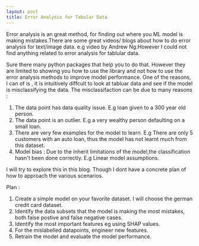```yaml
---
layout: post
title: Error Analysis for Tabular Data
---
```


Error analysis is an great method, for finding out where you ML model is making mistakes.There are some great videos/ blogs about how to do error analysis for text/image data. e.g video by Andrew Ng.However I could not find anything related to error analysis for tablular data.


Sure there many python packages that help you to do that. However they are limited to showing you how to use the library and not how to use the error analysis methods to improve model performance. One of the reasons, I can of is , it is intuitively diffcult to look at tabluar data and see if the model is misclassifying the data. The misclassifaction can be due to many reasons :

1. The data point has data quality issue. E.g loan given to a 300 year old person.
2. The data point is an outlier. E.g a very wealthy person defaulting on a small loan. 
3. There are very few examples for the model to learn. E.g There are only 5 customers with an auto loan, thus the model has not learnt much from this dataset.
4. Model bias : Due to the inherit limitations of the model,the classification hasn't been done correctly. E.g Linear model assumptions.

I will try to explore this in this blog. Though I dont have a concrete plan of how to approach the various scenarios.

Plan :

1. Create a simple model on your favorite dataset. I will choose the german credit card dataset. 
2. Identify the data subsets that the model is making the most mistakes, both false postive and false negative cases.
3. Identify the most important features eg using SHAP values.
4. For the mislabelled datapoints, engineer new features.
5. Retrain the model and evaluate the model performance.